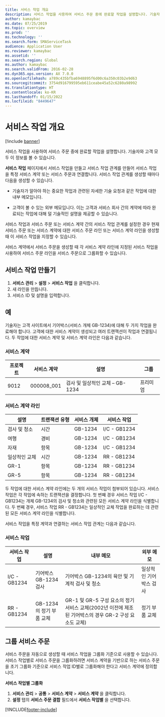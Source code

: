 ```yaml
---
title: 서비스 작업 개요
description: 서비스 작업을 사용하여 서비스 주문 중에 완료할 작업을 설명합니다. 기술자와 고객 모두 이 정보를 볼 수 있습니다.
author: kamaybac
ms.date: 07/25/2019
ms.topic: overview
ms.prod: ''
ms.technology: ''
ms.search.form: SMAServiceTask
audience: Application User
ms.reviewer: kamaybac
ms.assetid: ''
ms.search.region: Global
ms.author: kamaybac
ms.search.validFrom: 2016-02-28
ms.dyn365.ops.version: AX 7.0.0
ms.openlocfilehash: a789c435bfba6948895f6d00c6a350c03b2e9d63
ms.sourcegitcommit: 3754d916799595eb611ceabe45a52c6280a98992
ms.translationtype: HT
ms.contentlocale: ko-KR
ms.lasthandoff: 01/15/2022
ms.locfileid: "8449647"
---
```

# <a name="service-tasks-overview"></a>서비스 작업 개요

[!include [banner](../includes/banner.md)]

서비스 작업을 사용하여 서비스 주문 중에 완료할 작업을 설명합니다.
기술자와 고객 모두 이 정보를 볼 수 있습니다.

**서비스 작업** 페이지에서 서비스 작업을 만들고 서비스 작업 관계를 만들어 서비스 작업을 특정 서비스 계약 또는 서비스 주문과 연결합니다. 서비스 작업 관계를 생성할 때마다 다음을 생성할 수 있습니다.

-  기술자가 알아야 하는 중요한 작업과 관련된 자세한 기술 요청과 같은 작업에 대한 내부 메모입니다.

-  고객이 볼 수 있는 외부 메모입니다. 이는 고객과 서비스 회사 간의 계약에 따라 완료되는 작업에 대해 덜 기술적인 설명을 제공할 수 있습니다.

서비스 작업과 서비스 주문 또는 서비스 계약 간의 서비스 작업 관계를 설정한 경우 현재 서비스 주문 또는 서비스 계약에 대한 서비스 주문 라인 또는 서비스 계약 라인을 생성할 때 이 서비스 작업을 지정할 수 있습니다.

서비스 계약에서 서비스 주문을 생성할 때 각 서비스 계약 라인에 지정된 서비스 작업을 사용하여 서비스 주문 라인을 서비스 주문으로 그룹화할 수 있습니다.

## <a name="create-a-service-task"></a>서비스 작업 만들기

1. **서비스 관리** \> **설정** \> **서비스 작업** 을 클릭합니다.
2. 새 라인을 만듭니다.
3. 서비스 ID 및 설명을 입력합니다.

## <a name="example"></a>예

기술자는 고객 사이트에서 기어박스(서비스 개체 GB-1234)에 대해 두 가지 작업을 완료해야 합니다. 고객에 대한 서비스 계약이 생성되고 여러 트랜잭션이 작업과 연결됩니다. 두 작업에 대한 서비스 계약 및 서비스 계약 라인은 다음과 같습니다.

### <a name="service-agreement"></a>서비스 계약

| 프로젝트  | 서비스 계약 | 설명                                  | 그룹   |
|---------|-------------------|----------------------------------------------|---------|
| 9012    | 000008\_001       | 검사 및 일상적인 교체 – GB-1234 | 프리미엄 |

### <a name="service-agreement-lines"></a>서비스 계약 라인

| 설명             | 트랜잭션 유형 | 서비스 개체 | 서비스 작업 |
|-------------------------|------------------|----------------|--------------|
| 검사 및 청소 | 시간             | GB-1234        | I/C - GB1234 |
| 여행                  | 경비          | GB-1234        | I/C - GB1234 |
| 자재               | 항목             | GB-1234        | I/C - GB1234 |
| 일상적인 교체     | 시간             | GB-1234        | RR - GB1234  |
| GR-1                    | 항목             | GB-1234        | RR - GB1234  |
| GR-5                    | 항목             | GB-1234        | RR - GB1234  |

두 작업에 대한 서비스 계약 라인에는 두 개의 서비스 작업이 첨부되어 있습니다. 서비스 작업은 각 작업에 속하는 트랜잭션을 결정합니다. 첫 번째 경우 서비스 작업 I/C - GB1234는 개체 GB-1234의 검사 및 청소와 관련된 모든 서비스 계약 라인을 식별합니다. 두 번째 경우, 서비스 작업 RR - GB1234는 일상적인 교체 작업을 완료하는 데 관련된 모든 서비스 계약 라인을 식별합니다.

서비스 작업을 특정 계약과 연결하는 서비스 작업 관계는 다음과 같습니다.

### <a name="service-tasks"></a>서비스 작업

| 서비스 작업 | 설명                             | 내부 메모                                                                                                                 | 외부 메모                 |
|--------------|-----------------------------------------|-------------------------------------------------------------------------------------------------------------------------------|-------------------------------|
| I/C - GB1234 | 기어박스 GB-1234 검사           | 기어박스 GB-1234의 육안 및 기계적 검사 및 청소                                                              | 일상적인 기어박스 검사 |
| RR - GB1234  | GB-1234의 정기 부품 교체 | GR-1 및 GR-5 구성 요소의 정기 서비스 교체(2002년 이전에 제조된 기어박스의 경우 GR-2 구성 요소도 교체) | 정기 부품 교체  |

## <a name="group-service-orders"></a>그룹 서비스 주문

서비스 주문을 자동으로 생성할 때 서비스 작업을 그룹화 기준으로 사용할 수 있습니다. 서비스 작업별로 서비스 주문을 그룹화하려면 서비스 계약을 기반으로 하는 서비스 주문을 초기 그룹화 기준으로 서비스 작업 ID별로 그룹화해야 한다고 서비스 계약에 정의합니다.

**서비스 작업별 그룹화**

1. **서비스 관리** \> **공통** \> **서비스 계약** \> **서비스 계약** 을 클릭합니다.
2. **설정** 탭의 **서비스 주문 결합** 필드에서 **서비스 작업별** 을 선택합니다.




[!INCLUDE[footer-include](../../includes/footer-banner.md)]